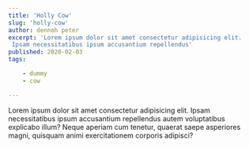 ```yaml
---
title: 'Holly Cow'
slug: 'holly-cow'
author: dennoh peter
excerpt: 'Lorem ipsum dolor sit amet consectetur adipisicing elit.
 Ipsam necessitatibus ipsum accusantium repellendus'
published: 2020-02-03
tags: 

    - dummy
    - cow

---
```


Lorem ipsum dolor sit amet consectetur adipisicing elit. Ipsam necessitatibus ipsum accusantium repellendus autem voluptatibus explicabo illum? Neque aperiam cum tenetur, quaerat saepe asperiores magni, quisquam animi exercitationem corporis adipisci?


